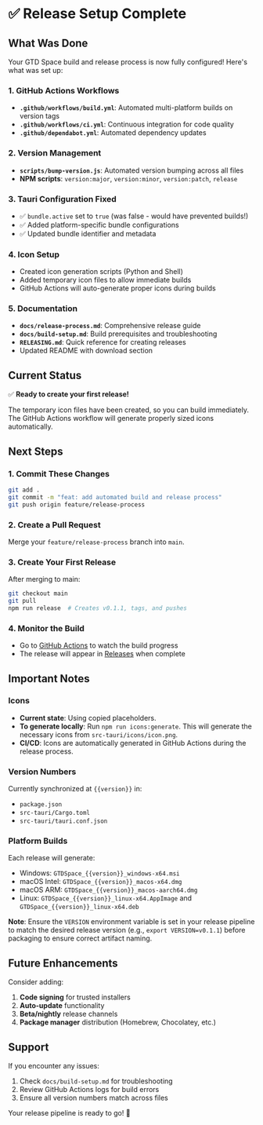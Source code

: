 # ✅ Release Setup Complete

## What Was Done

Your GTD Space build and release process is now fully configured! Here's what was set up:

### 1. GitHub Actions Workflows
- **`.github/workflows/build.yml`**: Automated multi-platform builds on version tags
- **`.github/workflows/ci.yml`**: Continuous integration for code quality
- **`.github/dependabot.yml`**: Automated dependency updates

### 2. Version Management
- **`scripts/bump-version.js`**: Automated version bumping across all files
- **NPM scripts**: `version:major`, `version:minor`, `version:patch`, `release`

### 3. Tauri Configuration Fixed
- ✅ `bundle.active` set to `true` (was false - would have prevented builds!)
- ✅ Added platform-specific bundle configurations
- ✅ Updated bundle identifier and metadata

### 4. Icon Setup
- Created icon generation scripts (Python and Shell)
- Added temporary icon files to allow immediate builds
- GitHub Actions will auto-generate proper icons during builds

### 5. Documentation
- **`docs/release-process.md`**: Comprehensive release guide
- **`docs/build-setup.md`**: Build prerequisites and troubleshooting
- **`RELEASING.md`**: Quick reference for creating releases
- Updated README with download section

## Current Status

✅ **Ready to create your first release!**

The temporary icon files have been created, so you can build immediately. The GitHub Actions workflow will generate properly sized icons automatically.

## Next Steps

### 1. Commit These Changes
```bash
git add .
git commit -m "feat: add automated build and release process"
git push origin feature/release-process
```

### 2. Create a Pull Request
Merge your `feature/release-process` branch into `main`.

### 3. Create Your First Release
After merging to main:
```bash
git checkout main
git pull
npm run release  # Creates v0.1.1, tags, and pushes
```

### 4. Monitor the Build
- Go to [GitHub Actions](https://github.com/AustinKelsay/gtdspace/actions) to watch the build progress
- The release will appear in [Releases](https://github.com/AustinKelsay/gtdspace/releases) when complete

## Important Notes

### Icons
- **Current state**: Using copied placeholders.
- **To generate locally**: Run `npm run icons:generate`. This will generate the necessary icons from `src-tauri/icons/icon.png`.
- **CI/CD**: Icons are automatically generated in GitHub Actions during the release process.

### Version Numbers
Currently synchronized at `{{version}}` in:
- `package.json`
- `src-tauri/Cargo.toml`  
- `src-tauri/tauri.conf.json`

### Platform Builds
Each release will generate:
- Windows: `GTDSpace_{{version}}_windows-x64.msi`
- macOS Intel: `GTDSpace_{{version}}_macos-x64.dmg`
- macOS ARM: `GTDSpace_{{version}}_macos-aarch64.dmg`
- Linux: `GTDSpace_{{version}}_linux-x64.AppImage` and `GTDSpace_{{version}}_linux-x64.deb`

**Note**: Ensure the `VERSION` environment variable is set in your release pipeline to match the desired release version (e.g., `export VERSION=v0.1.1`) before packaging to ensure correct artifact naming.

## Future Enhancements

Consider adding:
1. **Code signing** for trusted installers
2. **Auto-update** functionality
3. **Beta/nightly** release channels
4. **Package manager** distribution (Homebrew, Chocolatey, etc.)

## Support

If you encounter any issues:
1. Check `docs/build-setup.md` for troubleshooting
2. Review GitHub Actions logs for build errors
3. Ensure all version numbers match across files

Your release pipeline is ready to go! 🚀